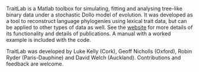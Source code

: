 TraitLab is a Matlab toolbox for simulating, fitting and analysing tree-like binary data under a stochastic Dollo model of evolution.
It was developed as a tool to reconstruct language phylogenies using lexical trait data, but can be applied to other types of data as well.
See the [website](https://sites.google.com/site/traitlab/home) for more details of its functionality and details of publications.
A manual with a worked example is included with the code.

TraitLab was developed by Luke Kelly (Cork), Geoff Nicholls (Oxford), Robin Ryder (Paris-Dauphine) and David Welch (Auckland).
Contributions and feedback are welcome.
